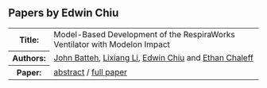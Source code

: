 ## Papers by Edwin Chiu
<table><tr><th>Title:</th>
<td>Model-Based Development of the RespiraWorks Ventilator with Modelon Impact</td>
</tr>
<tr><th>Authors:</th>
<td>
<a href="/proceedings/authors/JohnBatteh">John Batteh</a>, <a href="/proceedings/authors/LixiangLi">Lixiang Li</a>, <a href="/proceedings/authors/EdwinChiu">Edwin Chiu</a> and <a href="/proceedings/authors/EthanChaleff">Ethan Chaleff</a></td>
</tr>
<tr><th>Paper:</th>
<td><a href="/abstracts/abstract_6B_2">abstract</a> / <a href="/proceedings/papers/Modelica2021session6B_paper2.pdf">full paper</a></td>
</tr>
</table><br>
